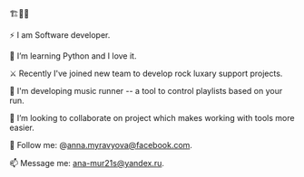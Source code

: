 🏗️🚀🏃

⚡ I am Software developer.

🌱 I’m learning Python and I love it.

⚔️ Recently I've joined new team to develop rock luxary support projects.

🔭 I'm developing music runner -- a tool to control playlists based on your run.

🤔 I’m looking to collaborate on project which makes working with tools more easier.

💬 Follow me: @anna.myravyova@facebook.com.

📫 Message me: ana-mur21s@yandex.ru.
